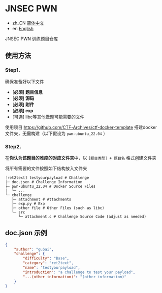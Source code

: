 # JNSEC PWN  

- zh_CN [简体中文](README_CN.md)
- en [English](README.md)

JNSEC PWN 训练题目仓库  

## 使用方法  

### Step1.  

确保准备好以下文件  

- **[必须] 题目信息**
- **[必须] 源码**  
- **[必须] 附件**  
- **[必须] exp**  
- [可选] libc等其他做题可能需要的文件  

使用项目 https://github.com/CTF-Archives/ctf-docker-template 搭建docker文件夹，无需构建（以下假设为 `pwn-ubuntu_22.04` ）

### Step2.  

在**你认为该题目的难度的对应文件夹**中，以 `[题目类型] + 题目名` 格式创建文件夹  

将所有需要的文件按照如下结构放入文件夹  

```
[ret2text] testyourpayload # Challenge  
├─ doc.json # Challenge Information  
├─ pwn-ubuntu_22.04 # Docker Source Files  
|  └─ ...
└─ challenge  
   ├─ attachment # Attachments  
   ├─ exp.py # Exp  
   ├─ other file # Other Files (such as libc)  
   └─ src  
      └─ attachment.c # Challenge Source Code (adjust as needed)
```

## doc.json 示例  

```json
{
    "author": "gubai",
    "challenge": {
        "difficulty": "Base",
        "category": "ret2text",
        "name": "testyourpayload",
        "introduction": "a challenge to test your payload",
        "...(other information)": "(other information)"
    }
}
```
